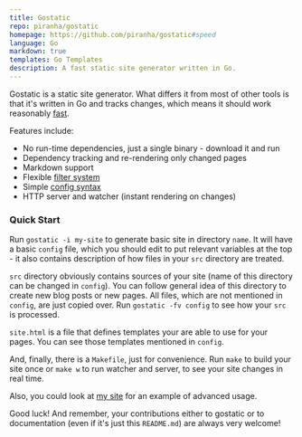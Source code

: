```yaml
---
title: Gostatic
repo: piranha/gostatic
homepage: https://github.com/piranha/gostatic#speed
language: Go
markdown: true
templates: Go Templates
description: A fast static site generator written in Go.
---
```


Gostatic is a static site generator. What differs it from most of other tools is
that it's written in Go and tracks changes, which means it should work
reasonably [fast](#speed).

Features include:

 - No run-time dependencies, just a single binary - download it and run
 - Dependency tracking and re-rendering only changed pages
 - Markdown support
 - Flexible [filter system](#processors)
 - Simple [config syntax](#configuration)
 - HTTP server and watcher (instant rendering on changes)

### Quick Start

Run `gostatic -i my-site` to generate basic site in directory `name`. It will
have a basic `config` file, which you should edit to put relevant variables at
the top - it also contains description of how files in your `src` directory are
treated.

`src` directory obviously contains sources of your site (name of this directory
can be changed in `config`). You can follow general idea of this directory to
create new blog posts or new pages. All files, which are not mentioned in
`config`, are just copied over. Run `gostatic -fv config` to see how your `src`
is processed.

`site.html` is a file that defines templates your are able to use for your
pages. You can see those templates mentioned in `config`.

And, finally, there is a `Makefile`, just for convenience. Run `make` to build
your site once or `make w` to run watcher and server, to see your site changes
in real time.

Also, you could look at [my site](https://github.com/piranha/solovyov.net) for
an example of advanced usage.

Good luck! And remember, your contributions either to gostatic or to
documentation (even if it's just this `README.md`) are always very welcome!
